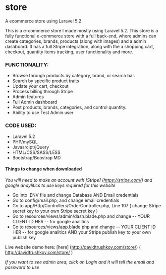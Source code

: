 # store
A ecommerce store using Laravel 5.2


This is a e-commerce store I made mostly using Laravel 5.2. This store is a fully functional e-commerce store with a full back-end,
where admins can create categories, brands, products (along with images) and a admin dashboard. It has a full Stripe integration, 
along with the a shopping cart, checkout, quantity items tracking, user functionality and more.


### FUNCTIONALITY: ###

* Browse through products by category, brand, or search bar.
* Search by specific product traits
* Update your cart, checkout
* Process billing through Stripe
* Admin features
* Full Admin dashboard
* Post products, brands, categories, and control quantity.
* Ability to use Test Admin user


### CODE USED: ###

* Laravel 5.2
* PHP/mySQL
* Javasrcipt/jQuery
* HTML/CSS/SASS/LESS
* Bootstrap/Boostrap MD


#### Things to change when downloaded ####

*You will need to make an account with [Stripe] (https://stripe.com/) and google anaylitics to use keys required for this website*

* Go into .ENV file and change Database AND Email credentials
* Go to config/mail.php, and change email credentials
* Go to app/Http/Controllers/OrderController.php, Line 107 ( change Stripe secret key to your own Stripe secret key )
* Go to resources/views/admin/dash.blade.php and change  -- YOUR CLIENT ID HER -- for google analitics
* Go to resources/views/app.blade.php and change  -- YOUR CLIENT ID HER -- for google analitics AND your Stripe publish key to your own publish key


Live website demo here:
[here] (http://davidtrushkov.com/store/)
( http://davidtrushkov.com/store/ ) 

*If you want to see admin area, click on Login and it will tell the email and password to use*
